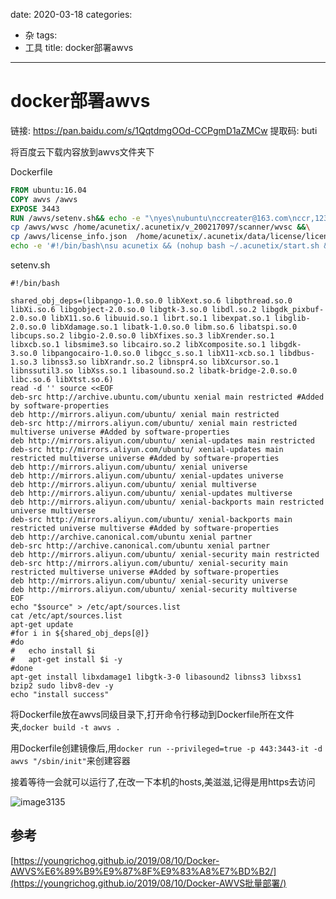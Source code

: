 date: 2020-03-18
categories:
- 杂
tags:
- 工具
title:  docker部署awvs
---
# docker部署awvs



链接: https://pan.baidu.com/s/1QqtdmgOOd-CCPgmD1aZMCw 提取码: buti 

将百度云下载内容放到awvs文件夹下

Dockerfile

```dockerfile
FROM ubuntu:16.04
COPY awvs /awvs
EXPOSE 3443
RUN /awvs/setenv.sh&& echo -e "\nyes\nubuntu\nccreater@163.com\nccr,123456\nccr,123456\n"|/awvs/acunetix_13.0.200217097_x64_.sh && \
cp /awvs/wvsc /home/acunetix/.acunetix/v_200217097/scanner/wvsc &&\
cp /awvs/license_info.json  /home/acunetix/.acunetix/data/license/license_info.json &&\
echo -e '#!/bin/bash\nsu acunetix && (nohup bash ~/.acunetix/start.sh &) && exit'> /etc/rc.local

```

setenv.sh

```shell
#!/bin/bash

shared_obj_deps=(libpango-1.0.so.0 libXext.so.6 libpthread.so.0 libXi.so.6 libgobject-2.0.so.0 libgtk-3.so.0 libdl.so.2 libgdk_pixbuf-2.0.so.0 libX11.so.6 libuuid.so.1 librt.so.1 libexpat.so.1 libglib-2.0.so.0 libXdamage.so.1 libatk-1.0.so.0 libm.so.6 libatspi.so.0 libcups.so.2 libgio-2.0.so.0 libXfixes.so.3 libXrender.so.1 libxcb.so.1 libsmime3.so libcairo.so.2 libXcomposite.so.1 libgdk-3.so.0 libpangocairo-1.0.so.0 libgcc_s.so.1 libX11-xcb.so.1 libdbus-1.so.3 libnss3.so libXrandr.so.2 libnspr4.so libXcursor.so.1 libnssutil3.so libXss.so.1 libasound.so.2 libatk-bridge-2.0.so.0 libc.so.6 libXtst.so.6)
read -d '' source <<EOF
deb-src http://archive.ubuntu.com/ubuntu xenial main restricted #Added by software-properties
deb http://mirrors.aliyun.com/ubuntu/ xenial main restricted
deb-src http://mirrors.aliyun.com/ubuntu/ xenial main restricted multiverse universe #Added by software-properties
deb http://mirrors.aliyun.com/ubuntu/ xenial-updates main restricted
deb-src http://mirrors.aliyun.com/ubuntu/ xenial-updates main restricted multiverse universe #Added by software-properties
deb http://mirrors.aliyun.com/ubuntu/ xenial universe
deb http://mirrors.aliyun.com/ubuntu/ xenial-updates universe
deb http://mirrors.aliyun.com/ubuntu/ xenial multiverse
deb http://mirrors.aliyun.com/ubuntu/ xenial-updates multiverse
deb http://mirrors.aliyun.com/ubuntu/ xenial-backports main restricted universe multiverse
deb-src http://mirrors.aliyun.com/ubuntu/ xenial-backports main restricted universe multiverse #Added by software-properties
deb http://archive.canonical.com/ubuntu xenial partner
deb-src http://archive.canonical.com/ubuntu xenial partner
deb http://mirrors.aliyun.com/ubuntu/ xenial-security main restricted
deb-src http://mirrors.aliyun.com/ubuntu/ xenial-security main restricted multiverse universe #Added by software-properties
deb http://mirrors.aliyun.com/ubuntu/ xenial-security universe
deb http://mirrors.aliyun.com/ubuntu/ xenial-security multiverse
EOF
echo "$source" > /etc/apt/sources.list 
cat /etc/apt/sources.list 
apt-get update
#for i in ${shared_obj_deps[@]}
#do
#	echo install $i
#	apt-get install $i -y
#done
apt-get install libxdamage1 libgtk-3-0 libasound2 libnss3 libxss1 bzip2 sudo libv8-dev -y
echo "install success"

```



将Dockerfile放在awvs同级目录下,打开命令行移动到Dockerfile所在文件夹,`docker build -t awvs .`

用Dockerfile创建镜像后,用` docker run --privileged=true -p 443:3443-it -d awvs "/sbin/init" `来创建容器

接着等待一会就可以运行了,在改一下本机的hosts,美滋滋,记得是用https去访问

![image3135](https://i.loli.net/2020/03/18/5nruJk7RmfLYjtw.png)











## 参考

 [https://youngrichog.github.io/2019/08/10/Docker-AWVS%E6%89%B9%E9%87%8F%E9%83%A8%E7%BD%B2/](https://youngrichog.github.io/2019/08/10/Docker-AWVS批量部署/) 